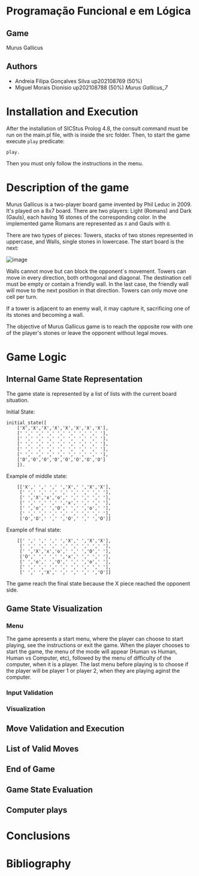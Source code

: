 # Programação Funcional e em Lógica

## Game 

Murus Gallicus

## Authors 

- Andreia Filipa Gonçalves Silva up202108769 (50%)
- Miguel Morais Dionísio up202108788 (50%)
*Murus Gallicus_7*

# Installation and Execution

After the installation of SICStus Prolog 4.8, the consult command must be run on the main.pl file, with is inside the src folder.
Then, to start the game execute ``` play ``` predicate:

```
play.
```
Then you must only follow the instructions in the menu.

# Description of the game

Murus Gallicus is a two-player board game invented by Phil Leduc in 2009.
It's played on a 8x7 board.
There are two players: Light (Romans) and Dark (Gauls), each having 16 stones of the corresponding color.
In the implemented game Romans are represented as ```X``` and Gauls with ```O```.

There are two types of pieces: Towers, stacks of two stones represented in uppercase, and Walls, single stones in lowercase.
The start board is the next:

![image](https://github.com/andreiasilva66/FEUP-PFL-Murus-/assets/93837084/44743f79-b088-44fb-b351-20a2d0e73c58)

Walls cannot move but can block the opponent`s movement.
Towers can move in every direction, both orthogonal and diagonal. The destination cell must be empty or contain a friendly wall. In the last case, the friendly wall will move to the next position in that direction.
Towers can only move one cell per turn.

If a tower is adjacent to an enemy wall, it may capture it, sacrificing one of its stones and becoming a wall.

The objective of Murus Gallicus game is to reach the opposite row with one of the player's stones or leave the opponent without legal moves.

# Game Logic

## Internal Game State Representation

The game state is represented by a list of lists with the current board situation.

Initial State:
```
initial_state([
    ['X','X','X','X','X','X','X','X'],
    [' ',' ',' ',' ',' ',' ',' ',' '],
    [' ',' ',' ',' ',' ',' ',' ',' '],
    [' ',' ',' ',' ',' ',' ',' ',' '],
    [' ',' ',' ',' ',' ',' ',' ',' '],
    [' ',' ',' ',' ',' ',' ',' ',' '],
    ['O','O','O','O','O','O','O','O']
    ]).
```
Example of middle state:
```
    [['X',' ',' ',' ','X',' ','X','X'],
     [' ',' ',' ',' ',' ',' ',' ',' '],
     [' ','X','x','o',' ',' ',' ',' '],
     [' ',' ',' ',' ','x',' ',' ',' '],
     [' ','o',' ','O',' ',' ','o',' '],
     [' ',' ',' ',' ',' ',' ',' ',' '],
     ['O','O',' ',' ','O',' ',' ','O']]
```
Example of final state:
```
    [[' ',' ',' ',' ','X',' ','X','X'],
     [' ',' ',' ',' ',' ',' ',' ',' '],
     [' ','X','x','o',' ',' ','O',' '],
     ['O',' ',' ',' ','x',' ',' ',' '],
     [' ','o',' ','O',' ',' ','o',' '],
     [' ',' ',' ',' ',' ',' ',' ',' '],
     [' ',' ','X',' ',' ',' ',' ','O']]
```
The game reach the final state because the X piece reached the opponent side.

## Game State Visualization

### Menu

The game apresents a start menu, where the player can choose to start playing, see the instructions or exit the game.
When the player chooses to start the game, the menu of the mode will appear (Human vs Human, Human vs Computer, etc), followed by the menu of difficulty of the computer, when it is a player.
The last menu before playing is to choose if the player will be player 1 or player 2, when they are playing aginst the computer.


### Input Validation


### Visualization


## Move Validation and Execution



## List of Valid Moves

## End of Game

## Game State Evaluation

## Computer plays

# Conclusions

# Bibliography
